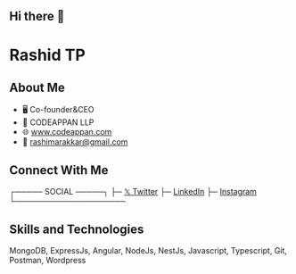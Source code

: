 ## Hi there 👋

<!--
**rashimarakkar/rashimarakkar** is a ✨ _special_ ✨ repository because its `README.md` (this file) appears on your GitHub profile.

Here are some ideas to get you started:

- 🔭 I’m currently working on ...
- 🌱 I’m currently learning ...
- 👯 I’m looking to collaborate on ...
- 🤔 I’m looking for help with ...
- 💬 Ask me about ...
- 📫 How to reach me: ...
- 😄 Pronouns: ...
- ⚡ Fun fact: ...
-->

# Rashid TP


## About Me
- 🖥️ Co-founder&CEO
- 🏢 CODEAPPAN LLP
- 🌐 www.codeappan.com
- 📧 rashimarakkar@gmail.com

## Connect With Me
┌───── SOCIAL ─────┐
├─ [𝕏 Twitter](https://x.com/Rashimarakkar)
├─ [LinkedIn](https://www.linkedin.com/in/rashid-tp-83935282/)
├─ [Instagram](https://www.instagram.com/rashimarakkar/)
└────────────────────

## Skills and Technologies
MongoDB, ExpressJs, Angular, NodeJs, NestJs, Javascript, Typescript, Git, Postman, Wordpress
